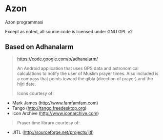 Azon
====
Azon programmasi

Except as noted, all source code is licensed under GNU GPL v2


Based on Adhanalarm
-------------------
> https://code.google.com/p/adhanalarm/
>
>An Android application that uses GPS data and astronomical calculations to notify the user of Muslim prayer 
times. Also included is a compass that points toward the qibla (direction of prayer) and the hijri date.
>
>Icons courtesy of:
 * Mark James (http://www.famfamfam.com)
 * Tango (http://tango.freedesktop.org)
 * Icon Archive (http://www.iconarchive.com)
>
>Prayer time library courtesy of:
 * JITL (http://sourceforge.net/projects/jitl)